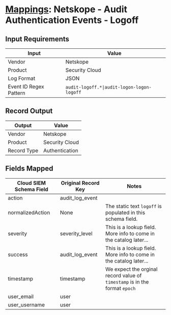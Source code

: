 # [Mappings](README.md): Netskope - Audit Authentication Events - Logoff

## Input Requirements

|Input|Value|
|-----|-----|
|Vendor|Netskope|
|Product|Security Cloud|
|Log Format|JSON|
|Event ID Regex Pattern|`audit-logoff.*\|audit-logon-logon-logoff`|

## Record Output

|Output|Value|
|------|-----|
|Vendor|Netskope|
|Product|Security Cloud|
|Record Type|Authentication|

## Fields Mapped

|Cloud SIEM Schema Field|Original Record Key|Notes|
|-----------------------|-------------------|-----|
|action|audit_log_event||
|normalizedAction|None|The static text `logoff` is populated in this schema field.|
|severity|severity_level|This is a lookup field. More info to come in the catalog later...|
|success|audit_log_event|This is a lookup field. More info to come in the catalog later...|
|timestamp|timestamp|We expect the orginal record value of `timestamp` is in the format `epoch`|
|user_email|user||
|user_username|user||

